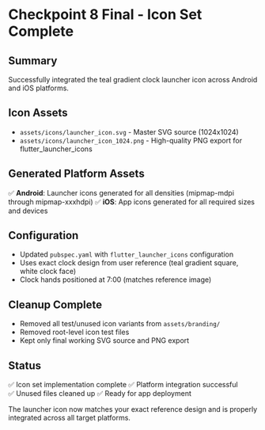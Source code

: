 # Checkpoint 8 Final - Icon Set Complete

## Summary
Successfully integrated the teal gradient clock launcher icon across Android and iOS platforms.

## Icon Assets
- `assets/icons/launcher_icon.svg` - Master SVG source (1024x1024)
- `assets/icons/launcher_icon_1024.png` - High-quality PNG export for flutter_launcher_icons

## Generated Platform Assets
✅ **Android**: Launcher icons generated for all densities (mipmap-mdpi through mipmap-xxxhdpi)
✅ **iOS**: App icons generated for all required sizes and devices

## Configuration
- Updated `pubspec.yaml` with `flutter_launcher_icons` configuration
- Uses exact clock design from user reference (teal gradient square, white clock face)
- Clock hands positioned at 7:00 (matches reference image)

## Cleanup Complete
- Removed all test/unused icon variants from `assets/branding/`
- Removed root-level icon test files
- Kept only final working SVG source and PNG export

## Status
✅ Icon set implementation complete
✅ Platform integration successful  
✅ Unused files cleaned up
✅ Ready for app deployment

The launcher icon now matches your exact reference design and is properly integrated across all target platforms.
